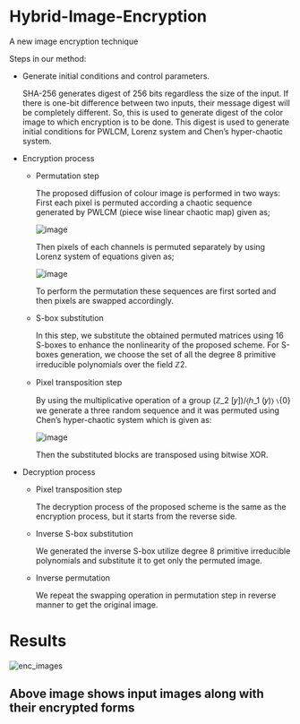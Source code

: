 
# Hybrid-Image-Encryption
A new image encryption technique 

Steps in our method:
- Generate initial conditions and control parameters.

	SHA-256 generates digest of 256 bits regardless the size of the input. If there is one-bit difference between two inputs, their message digest will be completely 		different. So, this is used to generate digest of the color image to which encryption is to be done. 
	This digest is used to generate initial conditions for PWLCM, Lorenz system and Chen’s hyper-chaotic system.
- Encryption process
	- Permutation step
	
		The proposed diffusion of colour image is performed in two ways:
		First each pixel is permuted according a chaotic sequence generated by PWLCM (piece wise linear chaotic map) given as;
		
		![image](https://user-images.githubusercontent.com/50589688/114007785-415fd480-987f-11eb-8b6f-5baaa5682b09.png)

		Then pixels of each channels is permuted separately by using Lorenz system of equations given as;

		![image](https://user-images.githubusercontent.com/50589688/114007992-72d8a000-987f-11eb-8381-13ff93d5ad03.png)

		To perform the permutation these sequences are first sorted and then pixels are swapped accordingly.
	- S-box substitution
	
		In this step, we substitute the obtained permuted matrices using 16 S-boxes to enhance the nonlinearity of the proposed scheme. For S-boxes generation, we choose 		the set of all the degree 8 primitive irreducible polynomials over the field ℤ2.
	
	- Pixel transposition step
	
		By using the multiplicative operation of a group (ℤ_2 [𝑦])/⟨ℎ_1 (𝑦)⟩ ∖{0} we generate a three random sequence and it was permuted using Chen’s hyper-chaotic 			system which is given as:
		
		![image](https://user-images.githubusercontent.com/50589688/114010048-589fc180-9881-11eb-88ad-d02fe376e158.png)
		
		Then the substituted blocks are transposed using bitwise XOR.
- Decryption process
	- Pixel transposition step
	
		The decryption process of the proposed scheme is the same as the encryption process, but it starts from the reverse side.
	- Inverse S-box substitution
	
		We generated the inverse S-box utilize degree 8 primitive irreducible polynomials and substitute it to get only the permuted image.
	- Inverse permutation
	
		We repeat the swapping operation in permutation step in reverse manner to get the original image.







# Results

![enc_images](https://user-images.githubusercontent.com/50589688/114006530-250f6800-987e-11eb-905c-05d375e59fc3.jpg)
## Above image shows input images along with their encrypted forms


